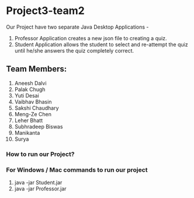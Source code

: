 # Project3-team2

Our Project have two separate Java Desktop Applications -
1. Professor Application creates a new json file to creating a quiz.
2. Student Application allows the student to select and re-attempt the quiz until he/she answers the quiz completely correct. 

## Team Members:
1. Aneesh Dalvi
2. Palak Chugh
3. Yuti Desai
4. Vaibhav Bhasin
5. Sakshi Chaudhary 
6. Meng-Ze Chen
7. Leher Bhatt
8. Subhradeep Biswas
9. Manikanta 
10. Surya

### How to run our Project? 

### For Windows / Mac commands to run our project

1. java -jar Student.jar
2. java -jar Professor.jar


